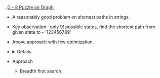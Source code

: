 . [D - 8 Puzzle on Graph](https://atcoder.jp/contests/abc224/tasks/abc224_d)
   - A reasonably good problem on shortest paths in strings.
   - Key observation : only 9! possible states, find the shortest path from given state to - '123456789'
   - Above approach with few optimization. 
   - <details>
   
       ```cpp
         int main() {
             int m;
             cin >> m;
             vector<vector<int>> graph(9);
             for (int i = 0; i < m; i++) {
                 int u, v;
                 cin >> u >> v;
                 u--;
                 v--;
                 graph[u].push_back(v);
                 graph[v].push_back(u);
             }
             string p = "999999999";
             for (int i = 0; i < 8; i++) {
                 int k;
                 cin >> k;
                 p[k - 1] = '1' + i;
             }
             queue<string> que;
             unordered_map<string, int> dp;
             que.push(p);
             dp[p] = 0;
             while (!que.empty()) {
                 string s = que.front();
                 que.pop();
                 if (s == "123456789") break;
                 int v = 0;
                 for (int i = 0; i < 9; i++) {
                     if (s[i] == '9') {
                         v = i;
                     }
                 }
                 int now = dp[s];
                 for (auto u : graph[v]) {
                     swap(s[u], s[v]);
                     if (!dp.count(s)) {
                         dp[s] = now + 1;
                         que.push(s);
                     }
                     swap(s[u], s[v]);
                 }
             }
             if (!dp.count("123456789"))
                 cout << -1 << endl;
             else
                 cout << dp["123456789"] << endl;
         }
       ```

     </details>
    
- Approach
    - Breadth first search 
